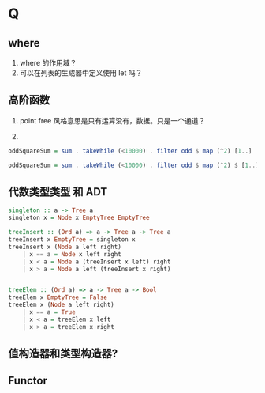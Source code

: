 # Q

## where

1. where 的作用域？
2. 可以在列表的生成器中定义使用 let 吗？

## 高阶函数

1. point free 风格意思是只有运算没有，数据。只是一个通道？

2. 

```haskell
oddSquareSum = sum . takeWhile (<10000) . filter odd $ map (^2) [1..]

oddSquareSum = sum . takeWhile (<10000) . filter odd $ map (^2) $ [1..] -- 需要 $ 吗？
```

## 代数类型类型 和 ADT

```haskell
singleton :: a -> Tree a
singleton x = Node x EmptyTree EmptyTree

treeInsert :: (Ord a) => a -> Tree a -> Tree a
treeInsert x EmptyTree = singleton x
treeInsert x (Node a left right)
    | x == a = Node x left right
    | x < a = Node a (treeInsert x left) right
    | x > a = Node a left (treeInsert x right)


treeElem :: (Ord a) => a -> Tree a -> Bool
treeElem x EmptyTree = False
treeElem x (Node a left right)
    | x == a = True
    | x < a = treeElem x left
    | x > a = treeElem x right
```

## 值构造器和类型构造器?

## Functor